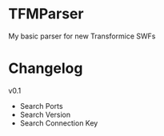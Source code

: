 # TFMParser
My basic parser for new Transformice SWFs

# Changelog
v0.1
 - Search Ports
 - Search Version
 - Search Connection Key
